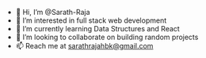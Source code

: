 - 👋 Hi, I’m @Sarath-Raja
- 👀 I’m interested in full stack web development
- 🌱 I’m currently learning Data Structures and React
- 💞️ I’m looking to collaborate on building random projects
- 📫 Reach me at sarathrajahbk@gmail.com
